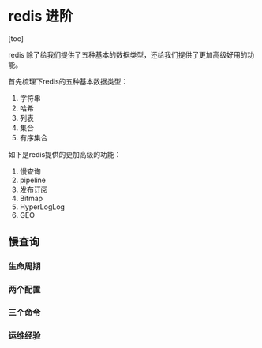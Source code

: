 # redis 进阶

[toc]

redis 除了给我们提供了五种基本的数据类型，还给我们提供了更加高级好用的功能。

首先梳理下redis的五种基本数据类型：

1. 字符串
2. 哈希
3. 列表
4. 集合
5. 有序集合

如下是redis提供的更加高级的功能：

1. 慢查询
2. pipeline
3. 发布订阅
4. Bitmap
5. HyperLogLog
6. GEO

## 慢查询

### 生命周期
### 两个配置
### 三个命令
### 运维经验

